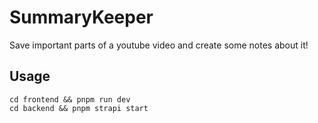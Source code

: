# SummaryKeeper

Save important parts of a youtube video and create some notes about it!

## Usage
```
cd frontend && pnpm run dev
cd backend && pnpm strapi start
```
